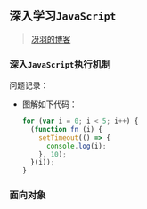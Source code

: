 ## 深入学习`JavaScript`
> [冴羽的博客](https://github.com/mqyqingfeng/Blog)
### 深入`JavaScript`执行机制
问题记录：
* 图解如下代码：
  ```javascript
  for (var i = 0; i < 5; i++) {
    (function fn (i) {
      setTimeout(() => {
        console.log(i);
      }, 10);
    }(i));
  }
  ```
  
### 面向对象
